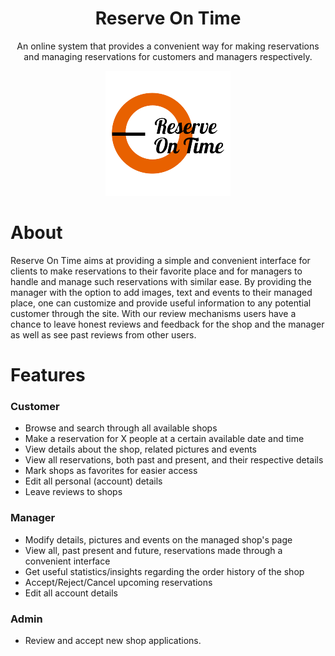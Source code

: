<div align="center">
    <h1>Reserve On Time</h1>
    <p>An online system that provides a convenient way for making reservations and managing reservations for customers and managers respectively.</p>
    <a href="http://www.reserveontime.com"><img alt="Reserve On Time" src="/images/logo-tp.png"></a>
</div>

# About
Reserve On Time aims at providing a simple and convenient interface for clients to make reservations to their favorite place and for managers to handle and manage such reservations with similar ease. By providing the manager with the option to add images, text and events to their managed place, one can customize and provide useful information to any potential customer through the site. With our review mechanisms users have a chance to leave honest reviews and feedback for the shop and the manager as well as see past reviews from other users.

# Features
### Customer
- Browse and search through all available shops
- Make a reservation for X people at a certain available date and time
- View details about the shop, related pictures and events
- View all reservations, both past and present, and their respective details
- Mark shops as favorites for easier access
- Edit all personal (account) details
- Leave reviews to shops

### Manager
- Modify details, pictures and events on the managed shop's page
- View all, past present and future, reservations made through a convenient interface
- Get useful statistics/insights regarding the order history of the shop
- Accept/Reject/Cancel upcoming reservations
- Edit all account details

### Admin
- Review and accept new shop applications.​
